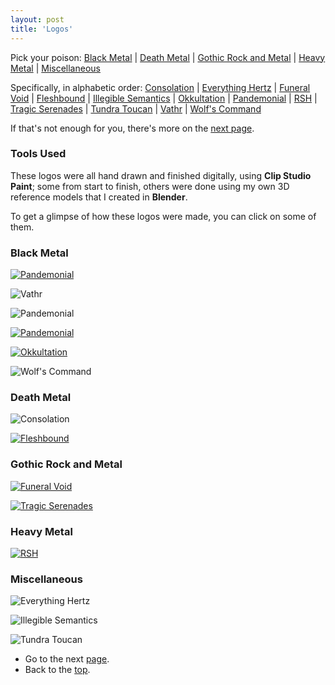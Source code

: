```yaml
---
layout: post
title: 'Logos'
---
```

<!--
[<img src="..\assets\img\projects\Thumbnails\fleshbound.jpg" alt="Fleshbound" width=200 >](/FLESHBOUND/)
[<img src="..\assets\img\projects\Thumbnails\funeralvoid.jpg" alt="Fleshbound" width=200 >](/FUNERALVOID/)
[<img src="..\assets\img\projects\Thumbnails\okkultation.jpg" alt="Okkultation" width=200 >](/OKKULTATION/)
[<img src="..\assets\img\projects\Thumbnails\pandemonial.jpg" alt="Pandemonial" width=200 >](/PANDEMONIAL/)
[<img src="..\assets\img\projects\Thumbnails\tragicserenades.jpg" alt="Tragic Serenades" width=200 >](/TRAGICSERENADES/)
[<img src="..\assets\img\projects\Thumbnails\vathr.jpg" alt="Vathr" width=200 >](/VATHR/)
-->


<!--

![Vathr](..\assets\img\projects\proj-3\vathr.jpg)
![Vathr](..\assets\img\projects\proj-3\vathrwingless.jpg)
![Vinterbris](..\assets\img\projects\proj-3\vinterbris.png)



[<img src="..\assets\img\projects\proj-3\pandemonialxs1.jpg" alt="Intero" width=400 >](/PANDEMONIAL/)
[<img src="..\assets\img\projects\proj-3\Okkultation1.jpg" alt="Okkultation" width=400 >](/OKKULTATION/)
[<img src="..\assets\img\projects\proj-3\TragicSerenades1.jpg" alt="Funeral Void" width=400 >](/TRAGICSERENADES/)
<img src="..\assets\img\projects\proj-3\WolfsCommand1.jpg" alt="Wolf's Command" width=400 >
-->

<!--
[<img src="..\assets\img\projects\proj-3\vathr2.jpg)" alt="Vathr">](/VATHR/)

[<img src="..\assets\img\projects\proj-3\vathr1.jpg)" alt="Vathr">](/VATHR/)
-->

<a name="top"></a> 
Pick your poison: [Black Metal](#black) | [Death Metal](#death) | [Gothic Rock and Metal](#gothic) | [Heavy Metal](#heavy) | [Miscellaneous](#miscellaneous)

<a name="alphabetic"></a> 
Specifically, in alphabetic order: [Consolation](#consolation) | [Everything Hertz](#hertz) | [Funeral Void](#funeralvoid) | [Fleshbound](#fleshbound) | [Illegible Semantics](#illegiblesemantics) | [Okkultation](#okkultation) | [Pandemonial](#pandemonial) | [RSH](#rsh) | [Tragic Serenades](#tragicserenades) | [Tundra Toucan](#toucan) | [Vathr](#vathr) | [Wolf's Command](#wolfscommand)


If that's not enough for you, there's more on the [next page](../projects/proj-9).



### Tools Used
These logos were all hand drawn and finished digitally, using **Clip Studio Paint**; some from start to finish, others were done using my own 3D reference models that I created in **Blender**.

<!--
For some of these I created my own 3D reference models in **Blender**.
-->

To get a glimpse of how these logos were made, you can click on some of them.



<a name="black"></a> 
### Black Metal
<a name="vathr"></a> 
[<img src="..\assets\img\projects\proj-3\vathr1.jpg" alt="Pandemonial">](/VATHR/)

![Vathr](..\assets\img\projects\proj-3\vathr2.jpg)

<a name="pandemonial"></a> 
![Pandemonial](..\assets\img\projects\proj-3\pandemonial_definitive.jpg)

[<img src="..\assets\img\projects\proj-3\pandemonialxs.jpg" alt="Pandemonial">](/PANDEMONIAL/)

[<img src="..\assets\img\projects\proj-3\Okkultation.jpg" alt="Okkultation">](/OKKULTATION/)

<a name="wolfscommand"></a> 
![Wolf's Command](..\assets\img\projects\proj-3\WolfsCommand.jpg)

<!--
![Wraakzucht](..\assets\img\projects\proj-3\Wraakzucht.jpg)
-->

<a name="death"></a> 
### Death Metal
<!--
<a name="consolation"></a> 
[<img src="..\assets\img\projects\proj-3\consolation.png" alt="Consolation">](/CONSOLATION/)
-->

![Consolation](..\assets\img\projects\proj-3\consolation.png)


<a name="fleshbound"></a> 
[<img src="..\assets\img\projects\proj-3\fleshbound.jpg" alt="Fleshbound">](/FLESHBOUND/)


<!--
![Dauthuz](..\assets\img\projects\proj-3\Dauthuz.jpg)
-->
<a name="gothic"></a> 
### Gothic Rock and Metal
<a name="funeralvoid"></a> 
[<img src="..\assets\img\projects\proj-3\FuneralVoid.jpg" alt="Funeral Void">](/FUNERALVOID/)
<!--
![Ghostheart Nebula](..\assets\img\projects\proj-3\GhostheartNebula.jpg)
-->
<a name="tragicserenades"></a> 
[<img src="..\assets\img\projects\proj-3\TragicSerenades.jpg" alt="Tragic Serenades">](/TRAGICSERENADES/)

<!--
### Illegible Semantics (and Related Logos)

![Illegible Semantics](..\assets\img\projects\proj-3\Illegible.jpg)


![Sharpness](..\assets\img\projects\proj-3\sharpness3.jpg)


![Visceral Encoding](..\assets\img\projects\proj-3\Visceral.jpg)
-->


<a name="heavy"></a> 
### Heavy Metal
<a name="rsh"></a> 
[<img src="..\assets\img\projects\proj-3\rshmetal.png" alt="RSH">](/RSH/)


### Miscellaneous

<a name="hertz"></a> 
![Everything Hertz](..\assets\img\projects\proj-3\everything.jpg)

<a name="illegiblesemantics"></a> 
![Illegible Semantics](..\assets\img\projects\proj-3\Illegible.jpg)

<a name="toucan"></a> 
![Tundra Toucan](..\assets\img\projects\proj-3\toucan2.png)

<!--
<a name="obeah"></a> 
![Obeah](..\assets\img\projects\proj-3\Obeah.jpg)
-->

- Go to the next [page](../projects/proj-9).
- Back to the [top](#top).



<!--


In order of appearance:
- Pandemonial
- Okkultation
- Funeral Void @[Bandcamp](https://fvneralvoid.bandcamp.com/)
- Tragic Serenades
- Wolf's Command
- Wraakzucht 333
- Ghostheart Nebula @[Bandcamp](https://ghostheartnebula.bandcamp.com/)
- Dauthuz<sup>1</sup>
- Illegible Semantics<sup>2</sup>
- Visceral Encoding<sup>2</sup>
- Tundra Toucan<sup>3</sup>
- Obeah<sup>4</sup> 
##### [1] Done in ArtRage.
##### [1] These two were made for a paper that will be submitted to a conference for publication.
##### [2] This one I made for myself.
##### [3] A conceptual redesign of friend's band logo.

[^1]: These two were made for a paper that will be submitted to a conference for publication.
[^2]: This one I made for myself.
-->
